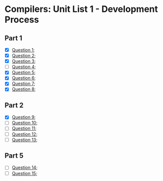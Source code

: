 # Compilers: Unit List 1 - Development Process

## Part 1

- [x] [Question 1](./question_1);
- [x] [Question 2](./question_2);
- [x] [Question 3](./question_3);
- [ ] [Question 4](./question_4);
- [x] [Question 5](./question_5);
- [x] [Question 6](./question_6);
- [x] [Question 7](./question_7);
- [x] [Question 8](./question_8);

## Part 2

- [x] [Question 9](./question_9);
- [ ] [Question 10](./question_10);
- [ ] [Question 11](./question_11);
- [ ] [Question 12](./question_12);
- [ ] [Question 13](./question_13);

## Part 5

- [ ] [Question 14](./question_14);
- [ ] [Question 15](./question_15);